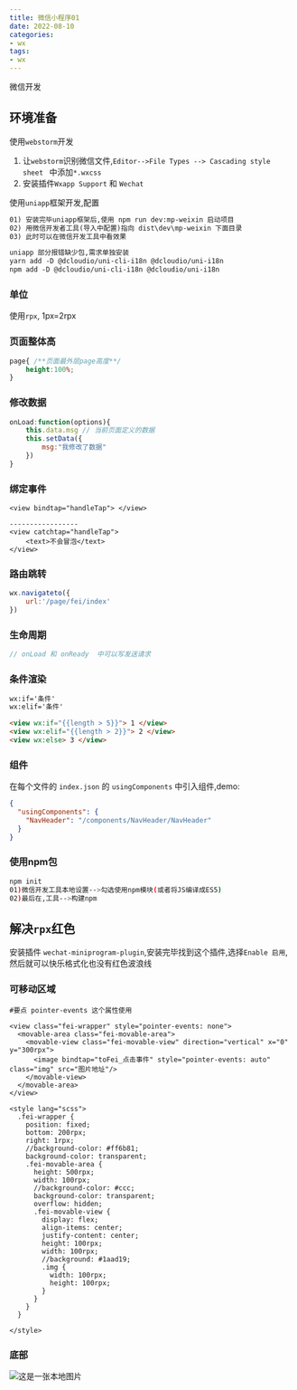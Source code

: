 ```yaml
---
title: 微信小程序01
date: 2022-08-10
categories: 
- wx
tags:
- wx
---
```

微信开发

<!-- more -->

## 环境准备

使用`webstorm`开发

1. 让`webstorm`识别微信文件,`Editor-->File Types --> Cascading style sheet ` 中添加`*.wxcss`
2. 安装插件`Wxapp Support` 和 `Wechat`

 使用`uniapp`框架开发,配置

```html
01) 安装完毕uniapp框架后,使用 npm run dev:mp-weixin 启动项目
02) 用微信开发者工具(导入中配置)指向 dist\dev\mp-weixin 下面目录
03) 此时可以在微信开发工具中看效果

uniapp 部分报错缺少包,需求单独安装
yarn add -D @dcloudio/uni-cli-i18n @dcloudio/uni-i18n
npm add -D @dcloudio/uni-cli-i18n @dcloudio/uni-i18n
```



### 单位

使用`rpx`, 1px=2rpx

### 页面整体高

```css
page{ /**页面最外层page高度**/
    height:100%;
}
```

### 修改数据

```javascript
onLoad:function(options){
    this.data.msg // 当前页面定义的数据
    this.setData({
        msg:"我修改了数据"
    })
}
```

### 绑定事件

```htaccess
<view bindtap="handleTap"> </view>

-----------------
<view catchtap="handleTap"> 
	<text>不会冒泡</text>
</view>
```

### 路由跳转

```javascript
wx.navigateto({
    url:'/page/fei/index'
})
```

### 生命周期

```javascript
// onLoad 和 onReady  中可以写发送请求
```

### 条件渲染

```html
wx:if='条件'
wx:elif='条件'

<view wx:if="{{length > 5}}"> 1 </view>
<view wx:elif="{{length > 2}}"> 2 </view>
<view wx:else> 3 </view>


```

### 组件

在每个文件的 `index.json` 的 `usingComponents` 中引入组件,demo:

```json
{
  "usingComponents": {
    "NavHeader": "/components/NavHeader/NavHeader"
  }
}
```

### 使用npm包

```bash
npm init
01)微信开发工具本地设置-->勾选使用npm模块(或者将JS编译成ES5)
02)最后在,工具-->构建npm
```

## 解决`rpx`红色

安装插件 `wechat-miniprogram-plugin`,安装完毕找到这个插件,选择`Enable 启用`,然后就可以快乐格式化也没有红色波浪线

### 可移动区域

```wiki
#要点 pointer-events 这个属性使用
```



```vue
<view class="fei-wrapper" style="pointer-events: none">
  <movable-area class="fei-movable-area">
    <movable-view class="fei-movable-view" direction="vertical" x="0" y="300rpx">
      <image bindtap="toFei_点击事件" style="pointer-events: auto" class="img" src="图片地址"/>
    </movable-view>
  </movable-area>
</view>

<style lang="scss">
  .fei-wrapper {
    position: fixed;
    bottom: 200rpx;
    right: 1rpx;
    //background-color: #ff6b81;
    background-color: transparent;
    .fei-movable-area {
      height: 500rpx;
      width: 100rpx;
      //background-color: #ccc;
      background-color: transparent;
      overflow: hidden;
      .fei-movable-view {
        display: flex;
        align-items: center;
        justify-content: center;
        height: 100rpx;
        width: 100rpx;
        //background: #1aad19;
        .img {
          width: 100rpx;
          height: 100rpx;
        }
      }
    }
  }

</style>

```



### 底部

![这是一张本地图片](/img/linux/root_passwd.png "这是一张本地图片")



















